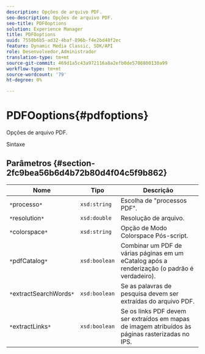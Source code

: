 ```yaml
---
description: Opções de arquivo PDF.
seo-description: Opções de arquivo PDF.
seo-title: PDFOoptions
solution: Experience Manager
title: PDFOoptions
uuid: 7558b6b5-ad32-4baf-896b-f4e2bd48f2ec
feature: Dynamic Media Classic, SDK/API
role: Desenvolvedor,Administrador
translation-type: tm+mt
source-git-commit: 469d1a5c43a972116a8a2efb0de5708800130a99
workflow-type: tm+mt
source-wordcount: '79'
ht-degree: 0%

---
```



# PDFOoptions{#pdfoptions}

Opções de arquivo PDF.

Sintaxe

## Parâmetros {#section-2fc9bea56b6d4b72b80d4f04c5f9b862}

| Nome | Tipo | Descrição |
|---|---|---|
| `*`processo`*` | `xsd:string` | Escolha de &quot;processos PDF&quot;. |
| `*`resolution`*` | `xsd:double` | Resolução de arquivo. |
| `*`colorspace`*` | `xsd:string` | Opção de Modo Colorspace Pós-script. |
| `*`pdfCatalog`*` | `xsd:boolean` | Combinar um PDF de várias páginas em um eCatalog após a renderização (o padrão é verdadeiro). |
| `*`extractSearchWords`*` | `xsd:boolean` | Se as palavras de pesquisa devem ser extraídas do arquivo PDF. |
| `*`extractLinks`*` | `xsd:boolean` | Se os links PDF devem ser extraídos em mapas de imagem atribuídos às páginas rasterizadas no IPS. |

